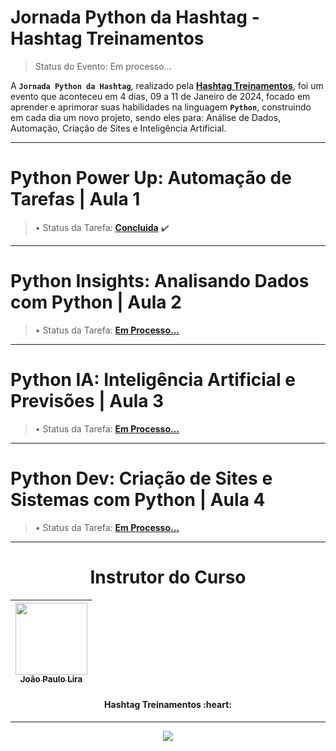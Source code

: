 # Jornada Python da Hashtag - Hashtag Treinamentos
> Status do Evento: Em processo...
<!-- Status do Projeto: Concluido :heavy_check_mark:-->
A **`Jornada Python da Hashtag`**, realizado pela **[Hashtag Treinamentos](https://www.cursoemvideo.com/)**, foi um evento que aconteceu em 4 dias, 09 a 11 de Janeiro de 2024, focado em aprender e aprimorar suas habilidades na linguagem **`Python`**, construindo em cada dia um novo projeto, sendo eles para: Análise de Dados, Automação, Criação de Sites e Inteligência Artificial.

---

# Python Power Up: Automação de Tarefas | Aula 1
> • Status da Tarefa: **[Concluida](https://github.com/IsacBM/Jornada-Python-Hashtag/blob/main/PowerUp-Python/index.py)** :heavy_check_mark:

---

# Python Insights: Analisando Dados com Python | Aula 2

> • Status da Tarefa: **[Em Processo...]()**

---

# Python IA: Inteligência Artificial e Previsões | Aula 3

> • Status da Tarefa: **[Em Processo...]()**

---

# Python Dev: Criação de Sites e Sistemas com Python | Aula 4

> • Status da Tarefa: **[Em Processo...]()**

---

<div align="center">
  <h1>Instrutor do Curso</h1>
    
</div>
<div align="center">
 
|  [<img src="https://media.licdn.com/dms/image/D4D03AQEVmP0CvngI8w/profile-displayphoto-shrink_800_800/0/1679430223633?e=1710374400&v=beta&t=NWIp5g7kvb_fgto__U4gPGtDqcLaM7bU-fHrb5-3SsM" width=115><br><sub>João Paulo Lira</sub>](https://www.linkedin.com/in/jo%C3%A3o-paulo-rodrigues-de-lira-50664758/) | 
| :---: | 


</div>
<h4 align="center">
<strong>Hashtag Treinamentos </strong>:heart: <br>
</h4>

---
<div align="center">
  <img src="https://www.python.org/static/community_logos/python-logo-inkscape.svg">
    
</div>
